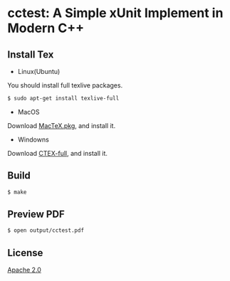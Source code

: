 # cctest: A Simple xUnit Implement in Modern C++ 

## Install Tex

- Linux(Ubuntu)     

You should install full texlive packages.

```bash
$ sudo apt-get install texlive-full
```

- MacOS

Download [MacTeX.pkg](http://tug.org/mactex/), and install it.

- Windowns
      
Download [CTEX-full](http://www.ctex.org/CTeXDownload), and install it.

## Build

```bash
$ make
```

## Preview PDF

```bash
$ open output/cctest.pdf
```

## License

[Apache 2.0](http://www.apache.org/licenses/LICENSE-2.0) 

